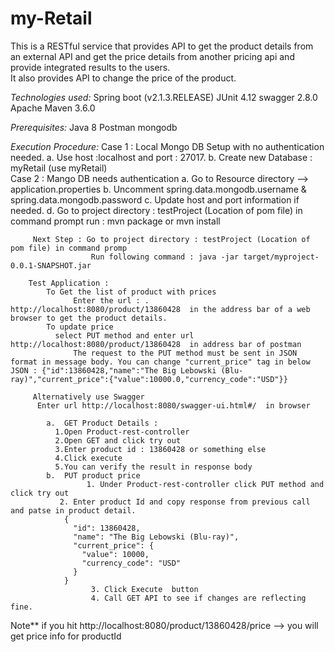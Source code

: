 # my-Retail 
This is a RESTful service that provides API to get the product details from an external API and get the price details from another pricing api and provide integrated results to the users. <br />
It also provides API to change the price of the product. <br />

*Technologies used:* 
	Spring boot (v2.1.3.RELEASE)
	JUnit 4.12 
	swagger 2.8.0
	Apache Maven 3.6.0
	
*Prerequisites:* 
	Java 8 
	Postman 
	mongodb
	
*Execution Procedure:*
        Case 1 : Local Mongo DB Setup with no authentication needed. 
            a.	Use host :localhost and port : 27017.
            b.	Create new Database : myRetail (use myRetail)		
        Case 2 : Mango DB needs authentication 
            a.	Go to Resource directory --> application.properties 
            b.	Uncomment spring.data.mongodb.username & spring.data.mongodb.password
            c.	Update host and port information if needed.
            d.	Go to project directory : testProject (Location of pom file) in command prompt
		            run : mvn package or mvn install
		
         Next Step : Go to project directory : testProject (Location of pom file) in command promp
                      Run following command : java -jar target/myproject-0.0.1-SNAPSHOT.jar
					
        Test Application :
	        To Get the list of product with prices
     		      Enter the url : .  http://localhost:8080/product/13860428  in the address bar of a web browser to get the product details.  
	        To update price 
              select PUT method and enter url http://localhost:8080/product/13860428  in address bar of postman
		          The request to the PUT method must be sent in JSON format in message body. You can change "current_price" tag in below                   JSON : {"id":13860428,"name":"The Big Lebowski (Blu-ray)","current_price":{"value":10000.0,"currency_code":"USD"}}
			
         Alternatively use Swagger
          Enter url http://localhost:8080/swagger-ui.html#/  in browser
		
            a.	GET Product Details :
              1.Open Product-rest-controller
              2.Open GET and click try out
              3.Enter product id : 13860428 or something else
              4.Click execute
              5.You can verify the result in response body
            b.	PUT product price			
			         1. Under Product-rest-controller click PUT method and click try out
               2. Enter product Id and copy response from previous call and patse in product detail. 
                {
                  "id": 13860428,
                  "name": "The Big Lebowski (Blu-ray)",
                  "current_price": {
                    "value": 10000,
                    "currency_code": "USD"
                  }
                }
			          3. Click Execute  button
			          4. Call GET API to see if changes are reflecting fine.
			
Note**	if you hit http://localhost:8080/product/13860428/price --> you will get price info for productId       		
  		

		
